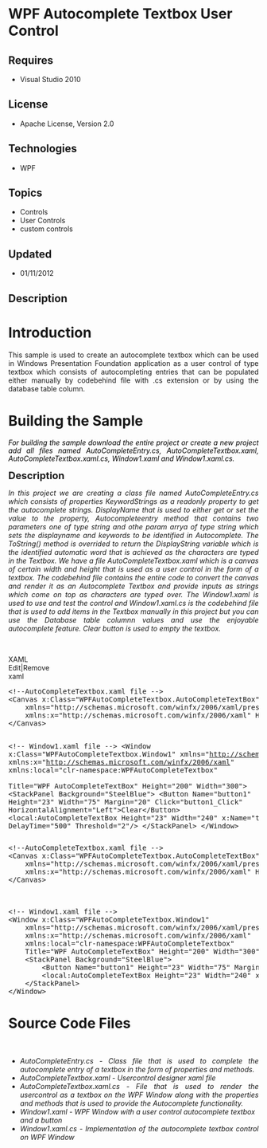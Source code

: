 # WPF Autocomplete Textbox User Control
## Requires
- Visual Studio 2010
## License
- Apache License, Version 2.0
## Technologies
- WPF
## Topics
- Controls
- User Controls
- custom controls
## Updated
- 01/11/2012
## Description

<h1>Introduction</h1>
<p style="text-align:justify">This sample is used to create an autocomplete textbox which can be used in Windows Presentation Foundation application as a user control of type textbox which consists of autocompleting entries that can be populated either manually
 by codebehind file with .cs extension or by using the database table column.</p>
<h1><span>Building the Sample</span></h1>
<p style="text-align:justify"><em><em><span style="color:black; line-height:115%">For building the sample download the entire project or create a new project add all files named AutoCompleteEntry.cs, AutoCompleteTextbox.xaml, AutoCompleteTextbox.xaml.cs, Window1.xaml
 and Window1.xaml.cs.</span></em></em></p>
<p><span style="font-size:20px; font-weight:bold">Description</span></p>
<p style="text-align:justify"><em>In this project we are creating a class file named AutoCompleteEntry.cs which consists of properties KeywordStrings as a readonly property to get the autocomplete strings. DisplayName that is used to either get or set the value
 to the property, Autocompleteentry method that contains two parameters one of type string and othe param arrya of type string which sets the displayname and keywords to be identified in Autocomplete. The ToString() method is overrided to return the DisplayString
 variable which is the identified automatic word that is achieved as the characters are typed in the Textbox. We have a file AutoCompleteTextbox.xaml which is a canvas of certain width and height that is used as a user control in the form of a textbox. The
 codebehind file contains the entire code to convert the canvas and render it as an Autocomplete Textbox and provide inputs as strings which come on top as characters are typed over. The Window1.xaml is used to use and test the control and Window1.xaml.cs is
 the codebehind file that is used to add items in the Textbox manually in this project but you can use the Database table columnn values and use the enjoyable autocomplete feature. Clear button is used to empty the textbox.</em></p>
<p>&nbsp;</p>
<div class="scriptcode">
<div class="pluginEditHolder" pluginCommand="mceScriptCode">
<div class="title"><span>XAML</span></div>
<div class="pluginLinkHolder"><span class="pluginEditHolderLink">Edit</span>|<span class="pluginRemoveHolderLink">Remove</span></div>
<span class="hidden">xaml</span>
<pre class="hidden">&lt;!--AutoCompleteTextbox.xaml file --&gt; 
&lt;Canvas x:Class=&quot;WPFAutoCompleteTextbox.AutoCompleteTextBox&quot; 
    xmlns=&quot;http://schemas.microsoft.com/winfx/2006/xaml/presentation&quot; 
    xmlns:x=&quot;http://schemas.microsoft.com/winfx/2006/xaml&quot; Height=&quot;300&quot; Width=&quot;300&quot;&gt; 
&lt;/Canvas&gt; 
 
 
 
&lt;!-- Window1.xaml file --&gt; 
&lt;Window x:Class=&quot;WPFAutoCompleteTextbox.Window1&quot; 
    xmlns=&quot;http://schemas.microsoft.com/winfx/2006/xaml/presentation&quot; 
    xmlns:x=&quot;http://schemas.microsoft.com/winfx/2006/xaml&quot; 
    xmlns:local=&quot;clr-namespace:WPFAutoCompleteTextbox&quot;         
    Title=&quot;WPF AutoCompleteTextBox&quot; Height=&quot;200&quot; Width=&quot;300&quot;&gt; 
    &lt;StackPanel Background=&quot;SteelBlue&quot;&gt; 
        &lt;Button Name=&quot;button1&quot; Height=&quot;23&quot; Width=&quot;75&quot; Margin=&quot;20&quot; Click=&quot;button1_Click&quot; HorizontalAlignment=&quot;Left&quot;&gt;Clear&lt;/Button&gt; 
        &lt;local:AutoCompleteTextBox Height=&quot;23&quot; Width=&quot;240&quot; x:Name=&quot;textBox1&quot; DelayTime=&quot;500&quot; Threshold=&quot;2&quot;/&gt; 
    &lt;/StackPanel&gt; 
&lt;/Window&gt; 
</pre>
<div class="preview">
<pre class="xaml"><span class="xaml__comment">&lt;!--AutoCompleteTextbox.xaml&nbsp;file&nbsp;--&gt;</span>&nbsp;&nbsp;
<span class="xaml__tag_start">&lt;Canvas</span>&nbsp;x:<span class="xaml__attr_name">Class</span>=<span class="xaml__attr_value">&quot;WPFAutoCompleteTextbox.AutoCompleteTextBox&quot;</span>&nbsp;&nbsp;
&nbsp;&nbsp;&nbsp;&nbsp;<span class="xaml__attr_name">xmlns</span>=<span class="xaml__attr_value">&quot;http://schemas.microsoft.com/winfx/2006/xaml/presentation&quot;</span>&nbsp;&nbsp;
&nbsp;&nbsp;&nbsp;&nbsp;<span class="xaml__keyword">xmlns</span>:<span class="xaml__attr_name">x</span>=<span class="xaml__attr_value">&quot;http://schemas.microsoft.com/winfx/2006/xaml&quot;</span>&nbsp;<span class="xaml__attr_name">Height</span>=<span class="xaml__attr_value">&quot;300&quot;</span>&nbsp;<span class="xaml__attr_name">Width</span>=<span class="xaml__attr_value">&quot;300&quot;</span><span class="xaml__tag_start">&gt;&nbsp;</span>&nbsp;
<span class="xaml__tag_end">&lt;/Canvas&gt;</span>&nbsp;&nbsp;
&nbsp;&nbsp;
&nbsp;&nbsp;
&nbsp;&nbsp;
<span class="xaml__comment">&lt;!--&nbsp;Window1.xaml&nbsp;file&nbsp;--&gt;</span>&nbsp;&nbsp;
<span class="xaml__tag_start">&lt;Window</span>&nbsp;x:<span class="xaml__attr_name">Class</span>=<span class="xaml__attr_value">&quot;WPFAutoCompleteTextbox.Window1&quot;</span>&nbsp;&nbsp;
&nbsp;&nbsp;&nbsp;&nbsp;<span class="xaml__attr_name">xmlns</span>=<span class="xaml__attr_value">&quot;http://schemas.microsoft.com/winfx/2006/xaml/presentation&quot;</span>&nbsp;&nbsp;
&nbsp;&nbsp;&nbsp;&nbsp;<span class="xaml__keyword">xmlns</span>:<span class="xaml__attr_name">x</span>=<span class="xaml__attr_value">&quot;http://schemas.microsoft.com/winfx/2006/xaml&quot;</span>&nbsp;&nbsp;
&nbsp;&nbsp;&nbsp;&nbsp;<span class="xaml__keyword">xmlns</span>:<span class="xaml__attr_name">local</span>=<span class="xaml__attr_value">&quot;clr-namespace:WPFAutoCompleteTextbox&quot;</span>&nbsp;&nbsp;&nbsp;&nbsp;&nbsp;&nbsp;&nbsp;&nbsp;&nbsp;&nbsp;
&nbsp;&nbsp;&nbsp;&nbsp;<span class="xaml__attr_name">Title</span>=<span class="xaml__attr_value">&quot;WPF&nbsp;AutoCompleteTextBox&quot;</span>&nbsp;<span class="xaml__attr_name">Height</span>=<span class="xaml__attr_value">&quot;200&quot;</span>&nbsp;<span class="xaml__attr_name">Width</span>=<span class="xaml__attr_value">&quot;300&quot;</span><span class="xaml__tag_start">&gt;&nbsp;</span>&nbsp;
&nbsp;&nbsp;&nbsp;&nbsp;<span class="xaml__tag_start">&lt;StackPanel</span>&nbsp;<span class="xaml__attr_name">Background</span>=<span class="xaml__attr_value">&quot;SteelBlue&quot;</span><span class="xaml__tag_start">&gt;&nbsp;</span>&nbsp;
&nbsp;&nbsp;&nbsp;&nbsp;&nbsp;&nbsp;&nbsp;&nbsp;<span class="xaml__tag_start">&lt;Button</span>&nbsp;<span class="xaml__attr_name">Name</span>=<span class="xaml__attr_value">&quot;button1&quot;</span>&nbsp;<span class="xaml__attr_name">Height</span>=<span class="xaml__attr_value">&quot;23&quot;</span>&nbsp;<span class="xaml__attr_name">Width</span>=<span class="xaml__attr_value">&quot;75&quot;</span>&nbsp;<span class="xaml__attr_name">Margin</span>=<span class="xaml__attr_value">&quot;20&quot;</span>&nbsp;<span class="xaml__attr_name">Click</span>=<span class="xaml__attr_value">&quot;button1_Click&quot;</span>&nbsp;<span class="xaml__attr_name">HorizontalAlignment</span>=<span class="xaml__attr_value">&quot;Left&quot;</span><span class="xaml__tag_start">&gt;</span>Clear<span class="xaml__tag_end">&lt;/Button&gt;</span>&nbsp;&nbsp;
&nbsp;&nbsp;&nbsp;&nbsp;&nbsp;&nbsp;&nbsp;&nbsp;<span class="xaml__tag_start">&lt;local</span>:AutoCompleteTextBox&nbsp;<span class="xaml__attr_name">Height</span>=<span class="xaml__attr_value">&quot;23&quot;</span>&nbsp;<span class="xaml__attr_name">Width</span>=<span class="xaml__attr_value">&quot;240&quot;</span>&nbsp;x:<span class="xaml__attr_name">Name</span>=<span class="xaml__attr_value">&quot;textBox1&quot;</span>&nbsp;<span class="xaml__attr_name">DelayTime</span>=<span class="xaml__attr_value">&quot;500&quot;</span>&nbsp;<span class="xaml__attr_name">Threshold</span>=<span class="xaml__attr_value">&quot;2&quot;</span><span class="xaml__tag_start">/&gt;</span>&nbsp;&nbsp;
&nbsp;&nbsp;&nbsp;&nbsp;<span class="xaml__tag_end">&lt;/StackPanel&gt;</span>&nbsp;&nbsp;
<span class="xaml__tag_end">&lt;/Window&gt;</span>&nbsp;&nbsp;
</pre>
</div>
</div>
</div>
<h1><span>Source Code Files</span></h1>
<p>&nbsp;</p>
<ul>
<li style="text-align:justify"><em>AutoCompleteEntry.cs - Class file that is used to complete the autocomplete entry of a textbox in the form of properties and methods.</em>
</li><li style="text-align:justify"><em>AutoCompleteTextbox.xaml - Usercontrol designer xaml file</em>
</li><li style="text-align:justify"><em>AutoCompleteTextbox.xaml.cs - File that is used to render the usercontrol as a textbox on the WPF Window along with the properties and methods that is used to provide the Autocomplete functionality.</em>
</li><li><em>Window1.xaml - WPF Window with a user control autocomplete textbox and a button</em>
</li><li style="text-align:justify"><em>Window1.xaml.cs - Implementation of the autocomplete textbox control on WPF Window</em>
</li></ul>
